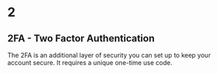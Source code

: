 # 2
## 2FA - Two Factor Authentication
The 2FA is an additional layer of security you can set up to keep your account secure. It requires a unique one-time use code.